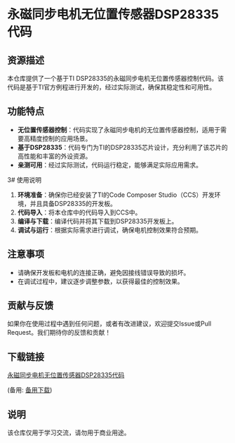 # 永磁同步电机无位置传感器DSP28335代码

## 资源描述

本仓库提供了一个基于TI DSP28335的永磁同步电机无位置传感器控制代码。该代码是基于TI官方例程进行开发的，经过实际测试，确保其稳定性和可用性。

## 功能特点

- **无位置传感器控制**：代码实现了永磁同步电机的无位置传感器控制，适用于需要高精度控制的应用场景。
- **基于DSP28335**：代码专门为TI的DSP28335芯片设计，充分利用了该芯片的高性能和丰富的外设资源。
- **亲测可用**：经过实际测试，代码运行稳定，能够满足实际应用需求。

3# 使用说明

1. **环境准备**：确保你已经安装了TI的Code Composer Studio（CCS）开发环境，并且具备DSP28335的开发板。
2. **代码导入**：将本仓库中的代码导入到CCS中。
3. **编译与下载**：编译代码并将其下载到DSP28335开发板上。
4. **调试与运行**：根据实际需求进行调试，确保电机控制效果符合预期。

## 注意事项

- 请确保开发板和电机的连接正确，避免因接线错误导致的损坏。
- 在调试过程中，建议逐步调整参数，以获得最佳的控制效果。

## 贡献与反馈

如果你在使用过程中遇到任何问题，或者有改进建议，欢迎提交Issue或Pull Request。我们期待你的反馈和贡献！

## 下载链接
[永磁同步电机无位置传感器DSP28335代码](https://pan.quark.cn/s/ebc49105466d) 

(备用: [备用下载](https://pan.baidu.com/s/1FCzmOvB7fEBEYTOwxmAqEg?pwd=1234))

## 说明

该仓库仅用于学习交流，请勿用于商业用途。
